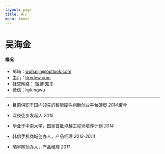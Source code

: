 ```yaml
---
layout: page
title: 关于
menu: About
---
```


吴海金
===

#### 概况

- 邮箱：wuhaijin@outlook.com
- 主页：[likedew.com][1]
- 社交网络：  [微博][2]   [知乎][3]  
- 微信：hykingwu

---- 
- 目前供职于国内领先的智能硬件创新创业平台硬蛋 _2014至今_

- 深夜徒步发起人 _2015_

- 毕业于中南大学，国家首批卓越工程师培养计划 _2014_

- 韩信手机商城创办人，产品经理  _2012-2014_

- 晒学网创办人，产品经理 _2011_

[1]:	http://likedew.com
[2]:	http://weibo.com/dream100fly
[3]:	http://www.zhihu.com/people/hyking